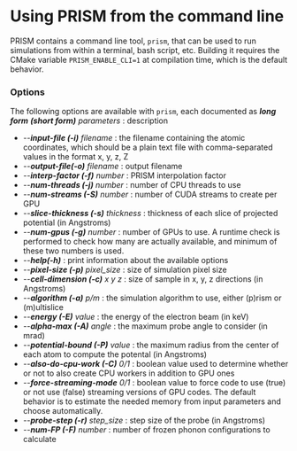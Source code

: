 # Using PRISM from the command line

PRISM contains a command line tool, `prism`, that can be used to run simulations from within a terminal, bash script, etc. Building it requires the CMake variable `PRISM_ENABLE_CLI=1` at compilation time, which is the default behavior.

### Options

The following options are available with `prism`, each documented as **_long form_** **_(short form)_** _parameters_ : description

- --**_input-file (-i)_** _filename_ : the filename containing the atomic coordinates, which should be a plain text file with comma-separated values in the format x, y, z, Z
- --**_output-file(-o)_** _filename_ : output filename
- --**_interp-factor (-f)_** _number_ : PRISM interpolation factor
- --**_num-threads (-j)_** _number_ : number of CPU threads to use
- --**_num-streams (-S)_** _number_ : number of CUDA streams to create per GPU
- --**_slice-thickness (-s)_** _thickness_ : thickness of each slice of projected potential (in Angstroms)
- --**_num-gpus (-g)_** _number_ : number of GPUs to use. A runtime check is performed to check how many are actually available, and minimum of these two numbers is used.
- --**_help(-h)_** : print information about the available options
- --**_pixel-size (-p)_** _pixel_size_ : size of simulation pixel size
- --**_cell-dimension (-c)_** _x y z_ : size of sample in x, y, z directions (in Angstroms)
- --**_algorithm (-a)_** _p/m_ : the simulation algorithm to use, either (p)rism or (m)ultislice
- --**_energy (-E)_** _value_ : the energy of the electron beam (in keV)
- --**_alpha-max (-A)_** _angle_ : the maximum probe angle to consider (in mrad)
- --**_potential-bound (-P)_** _value_ : the maximum radius from the center of each atom to compute the potental (in Angstroms)
- --**_also-do-cpu-work (-C)_** _0/1_ : boolean value used to determine whether or not to also create CPU workers in addition to GPU ones
- --**_force-streaming-mode_** _0/1_ : boolean value to force code to use (true) or not use (false) streaming versions of GPU codes. The default behavior is to estimate the needed memory from input parameters and choose automatically.
- --**_probe-step (-r)_** _step_size_ : step size of the probe (in Angstroms)
- --**_num-FP (-F)_** _number_ : number of frozen phonon configurations to calculate
